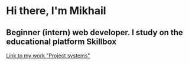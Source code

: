 <h1 align="left">Hi there, I'm Mikhail</h1>
<h2 align="left">Beginner (intern) web developer. I study on the educational platform Skillbox</h2>
<a href="https://Mikhail1509.github.io/Project_system/Эвклид/" target="_blank">Link to my work "Project systems"</a>
